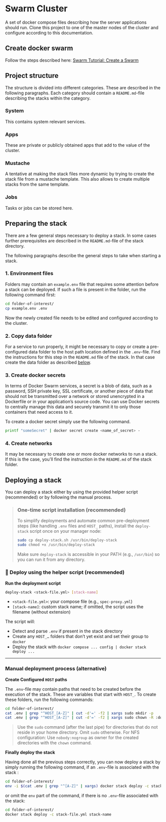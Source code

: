 # Swarm Cluster
A set of docker compose files describing how the server applications should run. Clone this project to one of the master nodes of the cluster and configure according to this documentation.

## Create docker swarm
Follow the steps described here: [Swarm Tutorial: Create a Swarm](https://docs.docker.com/engine/swarm/swarm-tutorial/create-swarm/)

## Project structure
The structure is divided into different categories. These are described in the following paragraphs. Each category should contain a `README.md`-file describing the stacks within the category.

### System
This contains system relevant services.

### Apps
These are private or publicly obtained apps that add to the value of the cluster.

### Mustache
A tentative at making the stack files more dynamic by trying to create the stack file from a mustache template. This also allows to create multiple stacks from the same template.

### Jobs
Tasks or jobs can be stored here.

## Preparing the stack

There are a few general steps necessary to deploy a stack. In some cases further prerequisites are described in the `README.md`-file of the stack directory.

The following paragraphs describe the general steps to take when starting a stack.

### 1. Environment files
Folders may contain an `example.env` file that requires some attention before a stack can be deployed. If such a file is present in the folder, run the following command first:

```sh
cd folder-of-interest/
cp example.env .env
```

Now the newly created file needs to be edited and configured according to the cluster. 

### 2. Copy data folder
For a service to run properly, it might be necessary to copy or create a pre-configured data folder to the host path location defined in the `.env`-file. Find the instructions for this step in the `README.md` file of the stack. In that case create the data folder as described [below](#manual-deployment-process-alternative).

### 3. Create docker secrets
In terms of Docker Swarm services, a secret is a blob of data, such as a password, SSH private key, SSL certificate, or another piece of data that should not be transmitted over a network or stored unencrypted in a Dockerfile or in your application’s source code. You can use Docker secrets to centrally manage this data and securely transmit it to only those containers that need access to it.

To create a docker secret simply use the following command.

```sh
printf "someSecret" | docker secret create <name_of_secret> -
```

### 4. Create networks
It may be necessary to create one or more docker networks to run a stack. If this is the case, you'll find the instruction in the `README.md` of the stack folder.

## Deploying a stack

You can deploy a stack either by using the provided helper script (recommended) or by following the manual process.


>### One-time script installation (recommended)
>
>To simplify deployments and automate common pre-deployment steps (like handling `.env` files and `HOST_` paths), install the `deploy-stack` script once on your manager node:
>
>```bash
>sudo cp deploy-stack.sh /usr/bin/deploy-stack
>sudo chmod +x /usr/bin/deploy-stack
>```
>
>Make sure `deploy-stack` is accessible in your PATH (e.g., `/usr/bin`) so you can run it from any directory.


### 🚀 Deploy using the helper script (recommended)

**Run the deployment script**

   ```bash
   deploy-stack <stack-file.yml> [stack-name]
   ```

   - `<stack-file.yml>`: your compose file (e.g., `spec-proxy.yml`)
   - `[stack-name]`: custom stack name; if omitted, the script uses the filename (without extension)

The script will:

- Detect and parse `.env` if present in the stack directory
- Create any `HOST_…` folders that don’t yet exist and set their group to `docker`
- Deploy the stack with `docker compose ... config | docker stack deploy ...`

---

### Manual deployment process (alternative)

**Create Configured `HOST` paths**

The `.env`-file may contain paths that need to be created before the execution of the stack. These are variables that start with `HOST_`. To create these folders, run the following commands:

```sh
cd folder-of-interest/
cat .env | grep "^HOST_[A-Z]" | cut -d'=' -f2 | xargs sudo mkdir -p
cat .env | grep "^HOST_[A-Z]" | cut -d'=' -f2 | xargs sudo chown -R :docker 
```

> Use the `sudo` command (after the last pipe) for directories that do not reside in your home directory. Omit `sudo` otherwise.
> For NFS configuration: Use `nobody:nogroup` as owner for the created directories with the `chown` command.

**Finally deploy the stack**

Having done all the previous steps correctly, you can now deploy a stack by simply running the following command, if an `.env`-file is associated with the stack :

```sh
cd folder-of-interest/
env -i $(cat .env | grep "^[A-Z]" | xargs) docker stack deploy -c stack-file.yml stack-name
```

or omit the `env` part of the command, if there is no `.env`-file associated with the stack:

```sh
cd folder-of-interest/
docker stack deploy -c stack-file.yml stack-name
```
